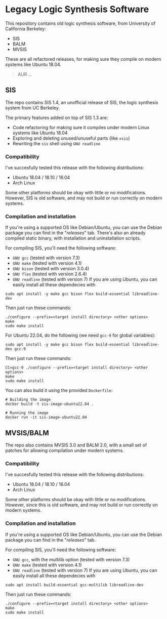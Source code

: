 # Legacy Logic Synthesis Software

This repository contains old logic synthesis software, from University of California Berkeley:
- SIS
- BALM
- MVSIS

These are all refactored releases, for making sure they compile on modern systems like Ubuntu 18.04.

> AUR ...

## SIS
The repo contains SIS 1.4, an unofficial release of SIS, the logic synthesis system from UC Berkeley.

The primary features added on top of SIS 1.3 are:
- Code refactoring for making sure it compiles under modern Linux systems like Ubuntu 18.04
- Exploring and deleting unused/unuseful parts (like `xsis`)
- Rewriting the `sis` shell using `GNU readline`

### Compatibility

I've succesfully tested this release with the following distributions:
  - Ubuntu 18.04 / 18.10 / 16.04
  - Arch Linux

Some other platforms should be okay with little or no modifications.
However, SIS is old software, and may not build or run correctly on modern systems.


### Compilation and installation
If you're using a supported OS like Debian/Ubuntu, you can use the Debian package you can find
in the "_releases_" tab.
There's also an already compiled static binary, with installation and uninstallation scripts.

For compiling SIS, you'll need the following software:
- `GNU gcc` (tested with version 7.3)
- `GNU make` (tested with version 4.1)
- `GNU bison` (tested with version 3.0.4)
- `GNU flex` (tested with version 2.6.4)
- `GNU readline` (tested with version 7)
If you are using Ubuntu, you can easily install all these dependecies with
```shell
sudo apt install -y make gcc bison flex build-essential libreadline-dev
```
Then just run these commands:
```shell
./configure --prefix=<target install directory> <other options>
make
sudo make install
```

For Ubuntu 22.04, do the following (we need `gcc-9` for global variables):

```shell
sudo apt install -y make gcc bison flex build-essential libreadline-dev gcc-9
```
Then just run these commands:
```shell
CC=gcc-9 ./configure --prefix=<target install directory> <other options>
make
sudo make install
```

You can also build it using the provided `Dockerfile`:

```shell
# Building the image
docker build -t sis-image-ubuntu22.04 .

# Running the image
docker run -it sis-image-ubuntu22.04
```

## MVSIS/BALM
The repo also contains MVSIS 3.0 and BALM 2.0, with a small set of patches for allowing compilation
under modern systems.

### Compatibility

I've succesfully tested this release with the following distributions:
  - Ubuntu 18.04 / 18.10 / 16.04
  - Arch Linux

Some other platforms should be okay with little or no modifications.
However, since this is old software, and may not build or run correctly on modern systems.

### Compilation and installation
If you're using a supported OS like Debian/Ubuntu, you can use the Debian package you can find
in the "_releases_" tab.

For compiling SIS, you'll need the following software:
- `GNU gcc`, with the multilib option (tested with version 7.3)
- `GNU make` (tested with version 4.1)
- `GNU readline` (tested with version 7)
If you are using Ubuntu, you can easily install all these dependecies with
```shell
sudo apt install build-essential gcc-multilib libreadline-dev
```
Then just run these commands:
```shell
./configure --prefix=<target install directory> <other options>
make
sudo make install
```